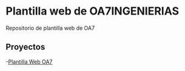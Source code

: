 # Plantilla web de OA7INGENIERIAS

Repositorio de plantilla web de OA7

## Proyectos

-[Plantilla Web OA7](https://leoandy23.github.io/plantilla-1-web-oa7/OA7)

